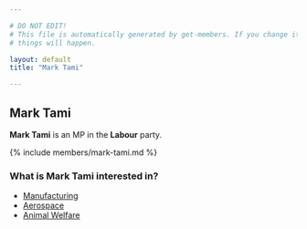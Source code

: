 ```yaml
---

# DO NOT EDIT!
# This file is automatically generated by get-members. If you change it, bad
# things will happen.

layout: default
title: "Mark Tami"

---
```


## Mark Tami

**Mark Tami** is an MP in the **Labour** party.

{% include members/mark-tami.md %}

### What is Mark Tami interested in?


* [Manufacturing](/interests/manufacturing.html)
* [Aerospace](/interests/aerospace.html)
* [Animal Welfare](/interests/animal-welfare.html)
